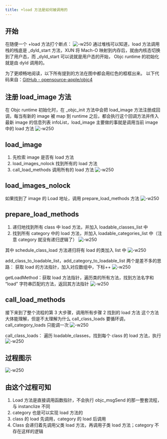 ```yaml
---
title: +load 方法是如何被调用的
---
```


## 开始

在随便一个 +load 方法打个断点：
![-w250](https://res.cloudinary.com/dp1pheuq7/image/upload/v1594052797/load_%E6%96%B9%E6%B3%95%E6%98%AF%E5%A6%82%E4%BD%95%E8%A2%AB%E8%B0%83%E7%94%A8%E7%9A%841_x6uyhn.png)
通过堆栈可以知道，load 方法调用栈的栈底是 _dyld_start 方法，XUN 将 Mach-O 映射到内存后，就由内核态切换到了用户态，而 _dyld_start 可以说就是用户态的开始， Objc runtime 的初始化就是由 dyld 调用的。

为了更顺畅地阅读，以下所有提到的方法在图中都会用红色的框框出来。
以下代码来自：[GitHub - opensource-apple/objc4](https://github.com/opensource-apple/objc4)

## 注册 load_image 方法
在 Objc runtime 初始化时，在 _objc_init 方法中会把 load_image 方法注册成回调，每当有新的 image 被 map 到 runtime 之后，都会执行这个回调方法并传入最新 image 的信息列表 infoList，load_image 主要做的事就是调用当前 image 中的 load 方法
![-w250](https://res.cloudinary.com/dp1pheuq7/image/upload/v1594052858/load_%E6%96%B9%E6%B3%95%E6%98%AF%E5%A6%82%E4%BD%95%E8%A2%AB%E8%B0%83%E7%94%A8%E7%9A%842_czzten.png)

## load_image
1. 先检索 image 是否有 load 方法
2. load_images_nolock 找到所有的 load 方法
3. call_load_methods 调用所有的 load 方法 
![-w250](https://res.cloudinary.com/dp1pheuq7/image/upload/v1594052982/load_%E6%96%B9%E6%B3%95%E6%98%AF%E5%A6%82%E4%BD%95%E8%A2%AB%E8%B0%83%E7%94%A8%E7%9A%843_sqd5fz.png)

## load_images_nolock
如果找到了 image 的 Load 地址，调用 prepare_load_methods 方法
![-w250](https://res.cloudinary.com/dp1pheuq7/image/upload/v1594053043/load_images_nolock_hjcrni.png)

## prepare_load_methods
1. 递归地找到所有 class 中 load 方法，并加入 loadable_classes_list 中
2. 找到所有 category 中的 load 方法，并加入 loadable_categories_list 中（注意 category 就没有递归逻辑了）
![-w250](https://res.cloudinary.com/dp1pheuq7/image/upload/v1594053106/prepare_load_methods_mz9nu0.png)

其中 schedule_class_load 方法递归将有 load 的类加入 list 中
![-w250](https://res.cloudinary.com/dp1pheuq7/image/upload/v1594053251/schedule_class_load_ojufnu.png)

add_class_to_loadable_list，add_category_to_loadable_list 两个是差不多的思路：
获取 load 的方法指针，加入对应数组中，下标++
![-w250](https://res.cloudinary.com/dp1pheuq7/image/upload/v1594053368/add_class_to_loadable_list_wu4kcc.png)

getLoadMethod：获取 load 方法指针，遍历类的所有方法，找到方法名字和 “load” 字符串匹配的方法，返回其方法指针
![-w250](https://res.cloudinary.com/dp1pheuq7/image/upload/v1594053411/getLoadMethod_otj0am.png)

## call_load_methods
接下来到了整个流程的第 3 大步骤，调用所有步骤 2 找到的 load 方法
这个方法大体能理解，但是不太理解为什么 call_class_loads 要循环调，call_category_loads 只能调一次
![-w250](https://res.cloudinary.com/dp1pheuq7/image/upload/v1594053471/call_load_methods_nyogo0.png)

call_class_loads：
遍历 loadable_classes，找到每个 class 的 load 方法，执行
![-w250](https://res.cloudinary.com/dp1pheuq7/image/upload/v1594053533/call_class_loads_dpboah.png)

## 过程图示
![-w250](https://res.cloudinary.com/dp1pheuq7/image/upload/v1594053568/load_%E6%96%B9%E6%B3%95%E6%98%AF%E5%A6%82%E4%BD%95%E8%A2%AB%E8%B0%83%E7%94%A8%E7%9A%84%E6%B5%81%E7%A8%8B%E5%9B%BE_dtkypk.png)

## 由这个过程可知
1. Load 方法是直接调用函数指针，不会执行 objc_msgSend 的那一整套流程，与 instanclize 不同
2. category  也是可以实现 load 方法的
3. class 的 load 先调用，category 的 load 后调用
4. Class 会递归着先调用父类 load 方法，再调用子类 load 方法；category 不存在这样的逻辑

